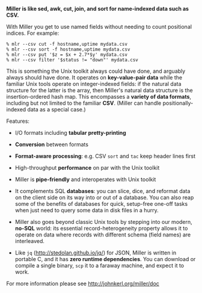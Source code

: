 **Miller is like sed, awk, cut, join, and sort for name-indexed data such as CSV.**

With Miller you get to use named fields without needing to count positional indices. For example:

```
% mlr --csv cut -f hostname,uptime mydata.csv
% mlr --csv sort -f hostname,uptime mydata.csv
% mlr --csv put '$z = $x + 2.7*$y' mydata.csv
% mlr --csv filter '$status != "down"' mydata.csv
```

This is something the Unix toolkit always could have done, and arguably always should have done.  It operates on **key-value-pair data** while the familiar Unix tools operate on integer-indexed fields: if the natural data structure for the latter is the array, then Miller's natural data structure is the insertion-ordered hash map.  This encompasses a **variety of data formats**, including but not limited to the familiar **CSV**.  (Miller can handle positionally-indexed data as a special case.) 

Features:

* I/O formats including **tabular pretty-printing**

* **Conversion** between formats

* **Format-aware processing**: e.g. CSV `sort` and `tac` keep header lines first

* High-throughput **performance** on par with the Unix toolkit

* Miller is **pipe-friendly** and interoperates with Unix toolkit

* It complements SQL **databases**: you can slice, dice, and reformat data on the client side on its way into or out of a database. You can also reap some of the benefits of databases for quick, setup-free one-off tasks when just need to query some data in disk files in a hurry.

* Miller also goes beyond classic Unix tools by stepping into our modern, **no-SQL** world: its essential record-heterogeneity property allows it to operate on data where records with different schema (field names) are interleaved.

* Like `jq` (http://stedolan.github.io/jq/) for JSON, Miller is written in portable C, and it has **zero runtime dependencies**. You can download or compile a single binary, `scp` it to a faraway machine, and expect it to work.

For more information please see http://johnkerl.org/miller/doc

